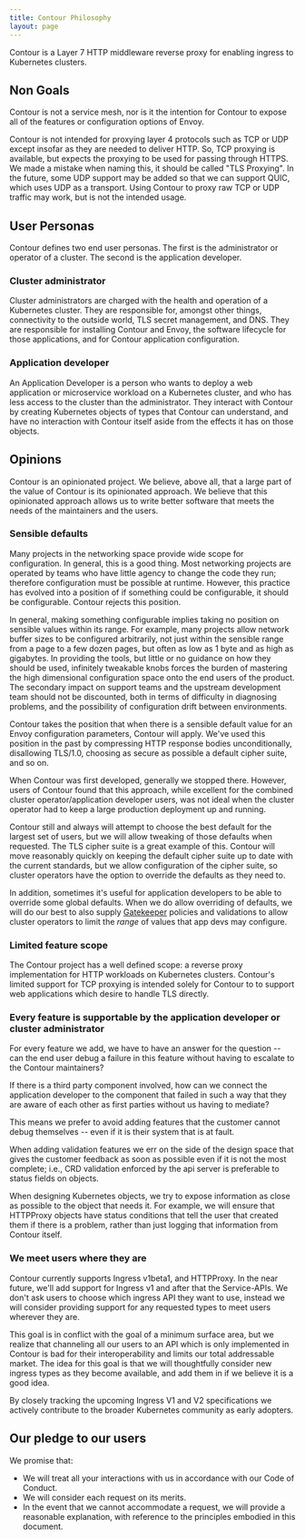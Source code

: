 ```yaml
---
title: Contour Philosophy
layout: page
---
```


<!-- NOTE: this document should be formatted with one sentence per line to made reviewing easier. -->

Contour is a Layer 7 HTTP middleware reverse proxy for enabling ingress to Kubernetes clusters.

## Non Goals
Contour is not a service mesh, nor is it the intention for Contour to expose all of the features or configuration options of Envoy. 

Contour is not intended for proxying layer 4 protocols such as TCP or UDP except insofar as they are needed to deliver HTTP.
So, TCP proxying is available, but expects the proxying to be used for passing through HTTPS.
We made a mistake when naming this, it should be called "TLS Proxying".
In the future, some UDP support may be added so that we can support QUIC, which uses UDP as a transport.
Using Contour to proxy raw TCP or UDP traffic may work, but is not the intended usage.

## User Personas

Contour defines two end user personas.
The first is the administrator or operator of a cluster.
The second is the application developer.

### Cluster administrator

Cluster administrators are charged with the health and operation of a Kubernetes cluster.
They are responsible for, amongst other things, connectivity to the outside world, TLS secret management, and DNS.
They are responsible for installing Contour and Envoy, the software lifecycle for those applications, and for Contour application configuration.

### Application developer

An Application Developer is a person who wants to deploy a web application or microservice workload on a Kubernetes cluster, and who has less access to the cluster than the administrator.
They interact with Contour by creating Kubernetes objects of types that Contour can understand, and have no interaction with Contour itself aside from the effects it has on those objects.

## Opinions

Contour is an opinionated project.
We believe, above all, that a large part of the value of Contour is its opinionated approach.
We believe that this opinionated approach allows us to write better software that meets the needs of the maintainers and the users.

### Sensible defaults

Many projects in the networking space provide wide scope for configuration.
In general, this is a good thing.
Most networking projects are operated by teams who have little agency to change the code they run; therefore configuration must be possible at runtime.
However, this practice has evolved into a position of if something could be configurable, it should be configurable.
Contour rejects this position.

In general, making something configurable implies taking no position on sensible values within its range.
For example, many projects allow network buffer sizes to be configured arbitrarily, not just within the sensible range from a page to a few dozen pages, but often as low as 1 byte and as high as gigabytes.
In providing the tools, but little or no guidance on how they should be used, infinitely tweakable knobs forces the burden of mastering the high dimensional configuration space onto the end users of the product.
The secondary impact on support teams and the upstream development team should not be discounted, both in terms of difficulty in diagnosing problems, and the possibility of configuration drift between environments.

Contour takes the position that when there is a sensible default value for an Envoy configuration parameters, Contour will apply.
We've used this position in the past by compressing HTTP response bodies unconditionally, disallowing TLS/1.0, choosing as secure as possible a default cipher suite, and so on.

When Contour was first developed, generally we stopped there.
However, users of Contour found that this approach, while excellent for the combined cluster operator/application developer users, was not ideal when the cluster operator had to keep a large production deployment up and running.

Contour still and always will attempt to choose the best default for the largest set of users, but we will allow tweaking of those defaults when requested.
The TLS cipher suite is a great example of this.
Contour will move reasonably quickly on keeping the default cipher suite up to date with the current standards, but we allow configuration of the cipher suite, so cluster operators have the option to override the defaults as they need to.

In addition, sometimes it's useful for application developers to be able to override some global defaults.
When we do allow overriding of defaults, we will do our best to also supply [Gatekeeper](https://github.com/open-policy-agent/gatekeeper) policies and validations to allow cluster operators to limit the *range* of values that app devs may configure.

### Limited feature scope

The Contour project has a well defined scope: a reverse proxy implementation for HTTP workloads on Kubernetes clusters.
Contour's limited support for TCP proxying is intended solely for Contour to to support web applications which desire to handle TLS directly.

### Every feature is supportable by the application developer or cluster administrator

For every feature we add, we have to have an answer for the question -- can the end user debug a failure in this feature without having to escalate to the Contour maintainers?

If there is a third party component involved, how can we connect the application developer to the component that failed in such a way that they are aware of each other as first parties without us having to mediate?

This means we prefer to avoid adding features that the customer cannot debug themselves -- even if it is their system that is at fault.

When adding validation features we err on the side of the design space that gives the customer feedback as soon as possible even if it is not the most complete; i.e., CRD validation enforced by the api server is preferable to status fields on objects.

When designing Kubernetes objects, we try to expose information as close as possible to the object that needs it.
For example, we will ensure that HTTPProxy objects have status conditions that tell the user that created them if there is a problem, rather than just logging that information from Contour itself.

### We meet users where they are
Contour currently supports Ingress v1beta1, and HTTPProxy.
In the near future, we'll add support for Ingress v1 and after that the Service-APIs.
We don't ask users to choose which ingress API they want to use, instead we will consider providing support for any requested types to meet users wherever they are.

This goal is in conflict with the goal of a minimum surface area, but we realize that channeling all our users to an API which is only implemented in Contour is bad for their interoperability and limits our total addressable market.
The idea for this goal is that we will thoughtfully consider new ingress types as they become available, and add them in if we believe it is a good idea.

By closely tracking the upcoming Ingress V1 and V2 specifications we actively contribute to the broader Kubernetes community as early adopters.

## Our pledge to our users

We promise that:
- We will treat all your interactions with us in accordance with our Code of Conduct.
- We will consider each request on its merits.
- In the event that we cannot accommodate a request, we will provide a reasonable explanation, with reference to the principles embodied in this document.
